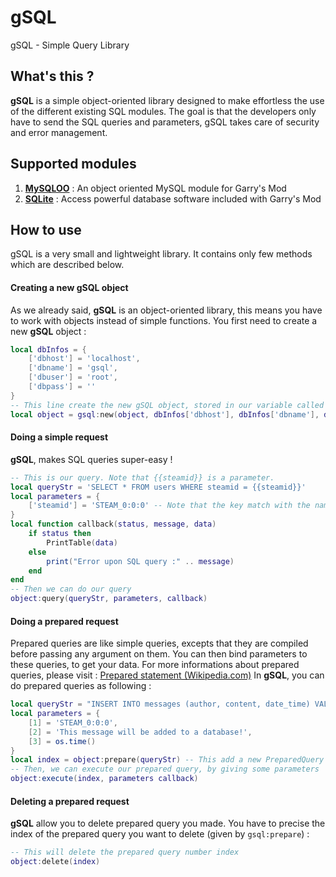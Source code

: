 # gSQL
gSQL - Simple Query Library 

## What's this ?

**gSQL** is a simple object-oriented library designed to make effortless the use of the different existing SQL modules. The goal is that the developers only have to send the SQL queries and parameters, gSQL takes care of security and error management.

## Supported modules
1. **[MySQLOO](https://github.com/FredyH/MySQLOO)** : An object oriented MySQL module for Garry's Mod
1. **[SQLite](https://wiki.garrysmod.com/page/Category:sql)** : Access powerful database software included with Garry's Mod

## How to use
gSQL is a very small and lightweight library. It contains only few methods which are described below.

#### Creating a new gSQL object
As we already said, **gSQL** is an object-oriented library, this means you have to work with objects instead of simple functions. You first need to create a new **gSQL** object :
```lua
local dbInfos = {
    ['dbhost'] = 'localhost',
    ['dbname'] = 'gsql',
    ['dbuser'] = 'root',
    ['dbpass'] = ''
}
-- This line create the new gSQL object, stored in our variable called "object"
local object = gsql:new(object, dbInfos['dbhost'], dbInfos['dbname'], dbInfos['dbuser'], dbInfos['dbpass'])
```
#### Doing a simple request
**gSQL**, makes SQL queries super-easy !
```lua
-- This is our query. Note that {{steamid}} is a parameter.
local queryStr = 'SELECT * FROM users WHERE steamid = {{steamid}}'
local parameters = {
    ['steamid'] = 'STEAM_0:0:0' -- Note that the key match with the name of the parameter in queryStr
}
local function callback(status, message, data)
    if status then
        PrintTable(data)
    else
        print("Error upon SQL query :" .. message)
    end
end
-- Then we can do our query
object:query(queryStr, parameters, callback)
```
#### Doing a prepared request
Prepared queries are like simple queries, excepts that they are compiled before passing any argument on them. You can then bind parameters to these queries, to get your data. For more informations about prepared queries, please visit : [Prepared statement (Wikipedia.com)](https://en.wikipedia.org/wiki/Prepared_statement)
In **gSQL**, you can do prepared queries as following : 
```lua
local queryStr = "INSERT INTO messages (author, content, date_time) VALUES(?, ?, ?)"
local parameters = {
    [1] = 'STEAM_0:0:0',
    [2] = 'This message will be added to a database!',
    [3] = os.time()
}
local index = object:prepare(queryStr) -- This add a new PreparedQuery object, with the queryStr string
-- Then, we can execute our prepared query, by giving some parameters
object:execute(index, parameters callback)
```
#### Deleting a prepared request
**gSQL** allow you to delete prepared query you made. You have to precise the index of the prepared query you want to delete (given by `gsql:prepare`) :
```lua
-- This will delete the prepared query number index
object:delete(index)
```
